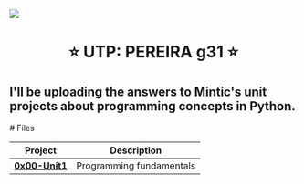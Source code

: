 ![](https://misiontic2022.mintic.gov.co/mtv2/assets/assets/images/logo-mision.png)
<h1 align="center"> ⭐️ UTP: PEREIRA g31 ⭐️ </h1>
<h2> I'll be uploading the answers to Mintic's unit projects about programming concepts in Python.</h2>
# Files

| **Project**                                                                             | **Description**                                                     |
| --------------------------------------------------------------------------------------- | ------------------------------------------------------------------- |
| **[0x00-Unit1](./0x00-Unit1)**                                                          | Programming fundamentals                                            |
